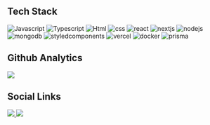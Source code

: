 
## Tech Stack

![Javascript](https://img.shields.io/badge/-JavaScript-2d333b?style=for-the-badge&logo=javascript)
![Typescript](https://img.shields.io/badge/-Typescript-2d333b?style=for-the-badge&logo=typescript)
![Html](https://img.shields.io/badge/-HTML-2d333b?style=for-the-badge&logo=html5)
![css](https://img.shields.io/badge/-CSS-2d333b?style=for-the-badge&logo=css3)
![react](https://img.shields.io/badge/-React-2d333b?style=for-the-badge&logo=react)
![nextjs](https://img.shields.io/badge/-NextJS-2d333b?style=for-the-badge&logo=next.js)
![nodejs](https://img.shields.io/badge/-NodeJS-2d333b?style=for-the-badge&logo=node.js)
![mongodb](https://img.shields.io/badge/-MongoDB-2d333b?style=for-the-badge&logo=mongodb)
![styledcomponents](https://img.shields.io/badge/-Styled%20Components-2d333b?style=for-the-badge&logo=styled-components)
![vercel](https://img.shields.io/badge/-Vercel-2d333b?style=for-the-badge&logo=vercel)
![docker](https://img.shields.io/badge/Docker-2d333b?style=for-the-badge&logo=docker)
![prisma](https://img.shields.io/badge/Prisma-2d333b?style=for-the-badge&logo=Prisma)

## Github Analytics
<p text-align="left" >
<img  src="https://github-readme-stats.vercel.app/api?username=Isac-Joestar&theme=dracula"/>
</p>

## Social Links
<p text-align="left" >
  <a href="https://www.linkedin.com/in/isac-mikael-914b2a191/" target="_blank">
     <img src="https://img.shields.io/badge/-Linkedin-2d333b?style=for-the-badge&logo=linkedin"/>
  </a>
<!--   <a href="https://discord.gg/9Y9nbSRqd9" target="_blank">
     <img src="https://img.shields.io/badge/-Discord-2d333b?style=for-the-badge&logo=discord"/>
  </a> -->
<!--   <a href="https://www.instagram.com/joestar.code/" target="_blank">
     <img src="https://img.shields.io/badge/-instagram-2d333b?style=for-the-badge&logo=instagram"/>
  </a> -->
  <a href="https://joestar-code.vercel.app/" target="_blank">
     <img src="https://img.shields.io/badge/-portfolio-2d333b?style=for-the-badge"/>
  </a>
</p>
 
